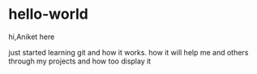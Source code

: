 # hello-world
 
hi,Aniket here

just started learning git and how it works. how it will help me and others through my projects and how too display it
